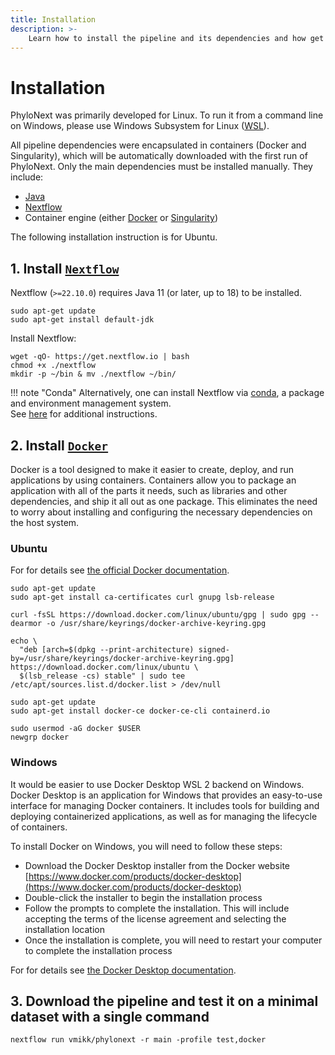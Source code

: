 ```yaml
---
title: Installation
description: >-
    Learn how to install the pipeline and its dependencies and how get started using PhyloNext for your analyses.
---
```


# Installation

PhyloNext was primarily developed for Linux. To run it from a command line on Windows, please use Windows Subsystem for Linux ([WSL](https://learn.microsoft.com/en-us/windows/wsl/install)).

All pipeline dependencies were encapsulated in containers (Docker and Singularity), which will be automatically downloaded with the first run of PhyloNext. Only the main dependencies must be installed manually. They include:  

- [Java](https://www.oracle.com/java/technologies/downloads/)  
- [Nextflow](https://www.nextflow.io/)  
- Container engine (either [Docker](https://docker.com/) or [Singularity](https://docs.sylabs.io/guides/latest/user-guide/))  

The following installation instruction is for Ubuntu.

## 1. Install [`Nextflow`](https://www.nextflow.io/docs/latest/getstarted.html#installation) 

Nextflow (`>=22.10.0`) requires Java 11 (or later, up to 18) to be installed.

```{bash}
sudo apt-get update
sudo apt-get install default-jdk
```

Install Nextflow:

```{bash}
wget -qO- https://get.nextflow.io | bash
chmod +x ./nextflow
mkdir -p ~/bin & mv ./nextflow ~/bin/
```

!!! note "Conda"
    Alternatively, one can install Nextflow via [conda](https://docs.conda.io/en/latest/),
    a package and environment management system.  
    See [here](https://anaconda.org/bioconda/nextflow) for additional instructions.



## 2. Install [`Docker`](https://docs.docker.com/engine/installation/)

Docker is a tool designed to make it easier to create, deploy, and run applications by using containers. 
Containers allow you to package an application with all of the parts it needs, such as libraries and other dependencies, 
and ship it all out as one package. This eliminates the need to worry about installing and configuring the necessary dependencies on the host system.

### Ubuntu

For for details see [the official Docker documentation](https://docs.docker.com/engine/install/ubuntu/).

```{bash}
sudo apt-get update
sudo apt-get install ca-certificates curl gnupg lsb-release

curl -fsSL https://download.docker.com/linux/ubuntu/gpg | sudo gpg --dearmor -o /usr/share/keyrings/docker-archive-keyring.gpg

echo \
  "deb [arch=$(dpkg --print-architecture) signed-by=/usr/share/keyrings/docker-archive-keyring.gpg] https://download.docker.com/linux/ubuntu \
  $(lsb_release -cs) stable" | sudo tee /etc/apt/sources.list.d/docker.list > /dev/null

sudo apt-get update
sudo apt-get install docker-ce docker-ce-cli containerd.io

sudo usermod -aG docker $USER
newgrp docker
```

### Windows

It would be easier to use Docker Desktop WSL 2 backend on Windows. 
Docker Desktop is an application for Windows that provides an easy-to-use interface for managing Docker containers. 
It includes tools for building and deploying containerized applications, as well as for managing the lifecycle of containers.

To install Docker on Windows, you will need to follow these steps:
- Download the Docker Desktop installer from the Docker website [https://www.docker.com/products/docker-desktop](https://www.docker.com/products/docker-desktop)  
- Double-click the installer to begin the installation process  
- Follow the prompts to complete the installation. This will include accepting the terms of the license agreement and selecting the installation location  
- Once the installation is complete, you will need to restart your computer to complete the installation process  

For for details see [the Docker Desktop documentation](https://docs.docker.com/desktop/windows/wsl/).

## 3. Download the pipeline and test it on a minimal dataset with a single command

```{bash}
nextflow run vmikk/phylonext -r main -profile test,docker
```
